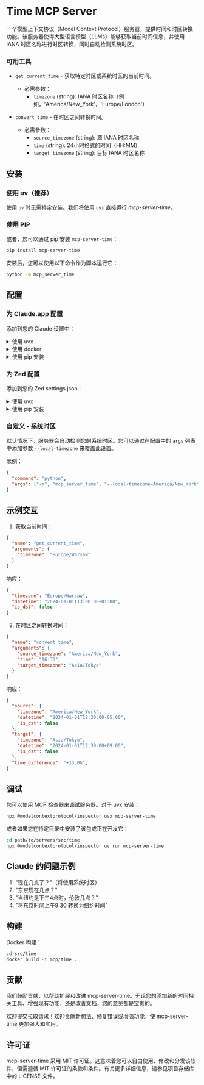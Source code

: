 # Time MCP Server

一个模型上下文协议（Model Context Protocol）服务器，提供时间和时区转换功能。该服务器使得大型语言模型（LLMs）能够获取当前时间信息，并使用 IANA 时区名称进行时区转换，同时自动检测系统时区。

### 可用工具

- `get_current_time` - 获取特定时区或系统时区的当前时间。
  - 必需参数：
    - `timezone` (string): IANA 时区名称（例如，'America/New_York'，'Europe/London'）

- `convert_time` - 在时区之间转换时间。
  - 必需参数：
    - `source_timezone` (string): 源 IANA 时区名称
    - `time` (string): 24小时格式的时间（HH:MM）
    - `target_timezone` (string): 目标 IANA 时区名称

## 安装

### 使用 uv（推荐）

使用 `uv` 时无需特定安装。我们将使用 `uvx` 直接运行 *mcp-server-time*。

### 使用 PIP

或者，您可以通过 pip 安装 `mcp-server-time`：

```bash
pip install mcp-server-time
```

安装后，您可以使用以下命令作为脚本运行它：

```bash
python -m mcp_server_time
```

## 配置

### 为 Claude.app 配置

添加到您的 Claude 设置中：

<details>
<summary>使用 uvx</summary>

```json
"mcpServers": {
  "time": {
    "command": "uvx",
    "args": ["mcp-server-time"]
  }
}
```
</details>

<details>
<summary>使用 docker</summary>

```json
"mcpServers": {
  "time": {
    "command": "docker",
    "args": ["run", "-i", "--rm", "mcp/time"]
  }
}
```
</details>

<details>
<summary>使用 pip 安装</summary>

```json
"mcpServers": {
  "time": {
    "command": "python",
    "args": ["-m", "mcp_server_time"]
  }
}
```
</details>

### 为 Zed 配置

添加到您的 Zed settings.json：

<details>
<summary>使用 uvx</summary>

```json
"context_servers": [
  "mcp-server-time": {
    "command": "uvx",
    "args": ["mcp-server-time"]
  }
],
```
</details>

<details>
<summary>使用 pip 安装</summary>

```json
"context_servers": {
  "mcp-server-time": {
    "command": "python",
    "args": ["-m", "mcp_server_time"]
  }
},
```
</details>

### 自定义 - 系统时区

默认情况下，服务器会自动检测您的系统时区。您可以通过在配置中的 `args` 列表中添加参数 `--local-timezone` 来覆盖此设置。

示例：
```json
{
  "command": "python",
  "args": ["-m", "mcp_server_time", "--local-timezone=America/New_York"]
}
```

## 示例交互

1. 获取当前时间：
```json
{
  "name": "get_current_time",
  "arguments": {
    "timezone": "Europe/Warsaw"
  }
}
```
响应：
```json
{
  "timezone": "Europe/Warsaw",
  "datetime": "2024-01-01T13:00:00+01:00",
  "is_dst": false
}
```

2. 在时区之间转换时间：
```json
{
  "name": "convert_time",
  "arguments": {
    "source_timezone": "America/New_York",
    "time": "16:30",
    "target_timezone": "Asia/Tokyo"
  }
}
```
响应：
```json
{
  "source": {
    "timezone": "America/New_York",
    "datetime": "2024-01-01T12:30:00-05:00",
    "is_dst": false
  },
  "target": {
    "timezone": "Asia/Tokyo",
    "datetime": "2024-01-01T12:30:00+09:00",
    "is_dst": false
  },
  "time_difference": "+13.0h",
}
```

## 调试

您可以使用 MCP 检查器来调试服务器。对于 uvx 安装：

```bash
npx @modelcontextprotocol/inspector uvx mcp-server-time
```

或者如果您在特定目录中安装了该包或正在开发它：

```bash
cd path/to/servers/src/time
npx @modelcontextprotocol/inspector uv run mcp-server-time
```

## Claude 的问题示例

1. "现在几点了？"（将使用系统时区）
2. "东京现在几点？"
3. "当纽约是下午4点时，伦敦几点？"
4. "将东京时间上午9:30 转换为纽约时间"

## 构建

Docker 构建：

```bash
cd src/time
docker build -t mcp/time .
```

## 贡献

我们鼓励贡献，以帮助扩展和改进 mcp-server-time。无论您想添加新的时间相关工具、增强现有功能，还是改善文档，您的意见都是宝贵的。



欢迎提交拉取请求！欢迎贡献新想法、修复错误或增强功能，使 mcp-server-time 更加强大和实用。

## 许可证

mcp-server-time 采用 MIT 许可证。这意味着您可以自由使用、修改和分发该软件，但需遵循 MIT 许可证的条款和条件。有关更多详细信息，请参见项目存储库中的 LICENSE 文件。

